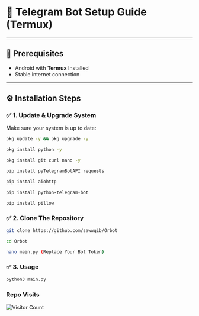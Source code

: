 # 🚀 Telegram Bot Setup Guide (Termux)

---

## 🧰 Prerequisites
- Android with **Termux** Installed
- Stable internet connection

---

## ⚙️ Installation Steps

### ✅ 1. Update & Upgrade System
Make sure your system is up to date:
```bash
pkg update -y && pkg upgrade -y

pkg install python -y

pkg install git curl nano -y

pip install pyTelegramBotAPI requests

pip install aiohttp

pip install python-telegram-bot

pip install pillow
```
### ✅ 2. Clone The Repository
```bash
git clone https://github.com/sawwqib/Orbot

cd Orbot

nano main.py (Replace Your Bot Token)
```
### ✅ 3. Usage
```bash
python3 main.py
```
### Repo Visits
![Visitor Count](https://count.getloli.com/@Orbot?name=Orbot&theme=random&padding=7&offset=0&align=top&scale=1&pixelated=1&darkmode=auto)
